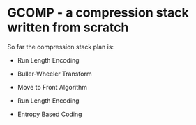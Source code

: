 # GCOMP - a compression stack written from scratch

So far the compression stack plan is:

* Run Length Encoding

* Buller-Wheeler Transform

* Move to Front Algorithm

* Run Length Encoding

* Entropy Based Coding

